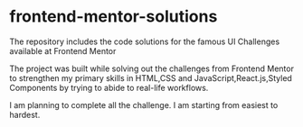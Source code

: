 # frontend-mentor-solutions

The repository includes the code solutions for the famous UI Challenges available at Frontend Mentor

The project was built while solving out the challenges from Frontend Mentor to strengthen my primary skills in HTML,CSS and JavaScript,React.js,Styled Components by trying to abide to real-life workflows.

I am planning to complete all the challenge. I am starting from easiest to hardest. 
